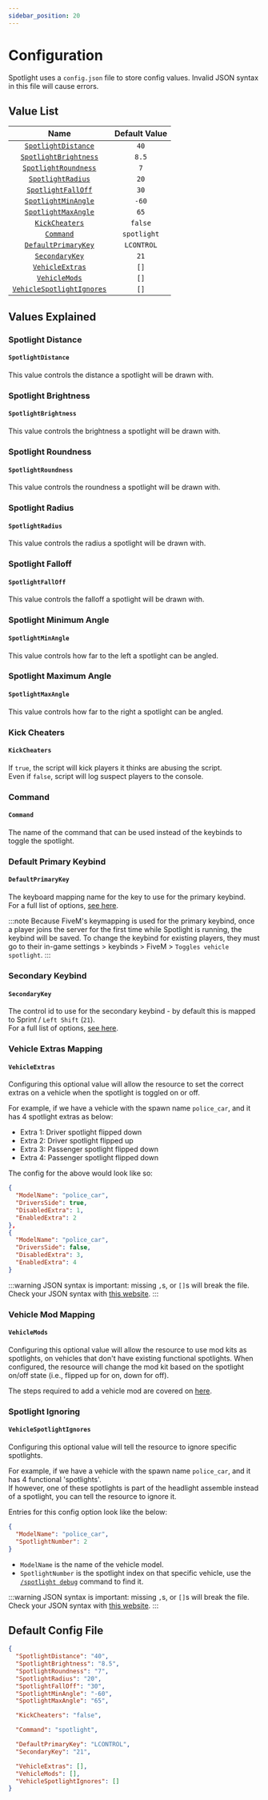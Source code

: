 ```yaml
---
sidebar_position: 20
---
```


# Configuration

Spotlight uses a `config.json` file to store config values. Invalid JSON syntax in this file will cause errors.

## Value List

|                       Name                       | Default Value |
|:------------------------------------------------:|:-------------:|
|    [`SpotlightDistance`](#spotlight-distance)    |     `40`      |
|  [`SpotlightBrightness`](#spotlight-brightness)  |     `8.5`     |
|   [`SpotlightRoundness`](#spotlight-roundness)   |      `7`      |
|      [`SpotlightRadius`](#spotlight-radius)      |     `20`      |
|     [`SpotlightFallOff`](#spotlight-falloff)     |     `30`      |
| [`SpotlightMinAngle`](#spotlight-minimum-angle)  |     `-60`     |
| [`SpotlightMaxAngle`](#spotlight-maximum-angle)  |     `65`      |
|         [`KickCheaters`](#kick-cheaters)         |    `false`    |
|              [`Command`](#command)               |  `spotlight`  |
| [`DefaultPrimaryKey`](#default-primary-keybind)  |  `LCONTROL`   |
|       [`SecondaryKey`](#secondary-keybind)       |     `21`      |
|    [`VehicleExtras`](#vehicle-extras-mapping)    |     `[]`      |
|      [`VehicleMods`](#vehicle-mod-mapping)       |     `[]`      |
| [`VehicleSpotlightIgnores`](#spotlight-ignoring) |     `[]`      |

## Values Explained

### Spotlight Distance
#### `SpotlightDistance`
This value controls the distance a spotlight will be drawn with.

### Spotlight Brightness
#### `SpotlightBrightness`
This value controls the brightness a spotlight will be drawn with.

### Spotlight Roundness
#### `SpotlightRoundness`
This value controls the roundness a spotlight will be drawn with.

### Spotlight Radius
#### `SpotlightRadius`
This value controls the radius a spotlight will be drawn with.

### Spotlight Falloff
#### `SpotlightFallOff`
This value controls the falloff a spotlight will be drawn with.

### Spotlight Minimum Angle
#### `SpotlightMinAngle`
This value controls how far to the left a spotlight can be angled.

### Spotlight Maximum Angle
#### `SpotlightMaxAngle`
This value controls how far to the right a spotlight can be angled.

### Kick Cheaters
#### `KickCheaters`
If `true`, the script will kick players it thinks are abusing the script.  
Even if `false`, script will log suspect players to the console.

### Command
#### `Command`
The name of the command that can be used instead of the keybinds to toggle the spotlight.

### Default Primary Keybind
#### `DefaultPrimaryKey`
The keyboard mapping name for the key to use for the primary keybind.  
For a full list of options, [see here](https://docs.fivem.net/docs/game-references/input-mapper-parameter-ids/keyboard/).

:::note
Because FiveM's keymapping is used for the primary keybind, once a player joins the server for the first time while Spotlight is running, the keybind will be saved. To change the keybind for existing players, they must go to their in-game settings > keybinds > FiveM > `Toggles vehicle spotlight`.
:::

### Secondary Keybind
#### `SecondaryKey`
The control id to use for the secondary keybind - by default this is mapped to Sprint / `Left Shift` (`21`).  
For a full list of options, [see here](https://docs.fivem.net/docs/game-references/controls/#controls).

### Vehicle Extras Mapping
#### `VehicleExtras`
Configuring this optional value will allow the resource to set the correct extras on a vehicle when the spotlight is toggled on or off.

For example, if we have a vehicle with the spawn name `police_car`, and it has 4 spotlight extras as below:
- Extra 1: Driver spotlight flipped down
- Extra 2: Driver spotlight flipped up
- Extra 3: Passenger spotlight flipped down
- Extra 4: Passenger spotlight flipped down

The config for the above would look like so:

```json
{
  "ModelName": "police_car",
  "DriversSide": true,
  "DisabledExtra": 1,
  "EnabledExtra": 2
},
{
  "ModelName": "police_car",
  "DriversSide": false,
  "DisabledExtra": 3,
  "EnabledExtra": 4
}
```

:::warning
JSON syntax is important: missing `,`s, or `[]`s will break the file. Check your JSON syntax with [this website](https://jsonformatter.org/).
:::

### Vehicle Mod Mapping
#### `VehicleMods`
Configuring this optional value will allow the resource to use mod kits as spotlights, on vehicles that don't have existing functional spotlights. When configured, the resource will change the mod kit based on the spotlight on/off state (i.e., flipped up for on, down for off). 

The steps required to add a vehicle mod are covered on [here](developers/index.md#server-owners--developers).

### Spotlight Ignoring
#### `VehicleSpotlightIgnores`
Configuring this optional value will tell the resource to ignore specific spotlights.

For example, if we have a vehicle with the spawn name `police_car`, and it has 4 functional 'spotlights'.  
If however, one of these spotlights is part of the headlight assemble instead of a spotlight, you can tell the resource to ignore it.

Entries for this config option look like the below:

```json
{
  "ModelName": "police_car",
  "SpotlightNumber": 2
}
```

- `ModelName` is the name of the vehicle model.
- `SpotlightNumber` is the spotlight index on that specific vehicle, use the [`/spotlight debug`](usage/commands.md#spotlight-debugging) command to find it.

:::warning
JSON syntax is important: missing `,`s, or `[]`s will break the file. Check your JSON syntax with [this website](https://jsonformatter.org/).
:::

## Default Config File
```json showLineNumbers title="config.json"
{
  "SpotlightDistance": "40",
  "SpotlightBrightness": "8.5",
  "SpotlightRoundness": "7",
  "SpotlightRadius": "20",
  "SpotlightFallOff": "30",
  "SpotlightMinAngle": "-60",
  "SpotlightMaxAngle": "65",

  "KickCheaters": "false",

  "Command": "spotlight",

  "DefaultPrimaryKey": "LCONTROL",
  "SecondaryKey": "21",

  "VehicleExtras": [],
  "VehicleMods": [],
  "VehicleSpotlightIgnores": []
}
```
